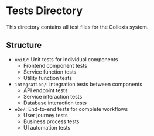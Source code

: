 # Tests Directory

This directory contains all test files for the Collexis system.

## Structure

- `unit/`: Unit tests for individual components
  - Frontend component tests
  - Service function tests
  - Utility function tests
- `integration/`: Integration tests between components
  - API endpoint tests
  - Service interaction tests
  - Database interaction tests
- `e2e/`: End-to-end tests for complete workflows
  - User journey tests
  - Business process tests
  - UI automation tests